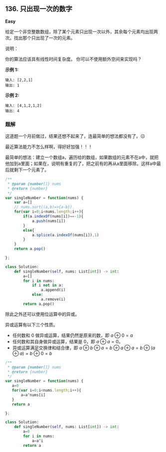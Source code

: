 ## 136. 只出现一次的数字

**Easy**

给定一个非空整数数组，除了某个元素只出现一次以外，其余每个元素均出现两次。找出那个只出现了一次的元素。

说明：

你的算法应该具有线性时间复杂度。 你可以不使用额外空间来实现吗？

**示例 1:**
```
输入: [2,2,1]
输出: 1
```

**示例 2:**
```
输入: [4,1,2,1,2]
输出: 4
```

### 题解

这道题一个月前做过，结果还想不起来了，连最简单的想法都没有了。☹

最近算法能力不怎么样啊，得好好加强！！！

最简单的想法：建立一个数组a，遍历给的数组，如果数组的元素不在a中，就把他加到a里面；如果在，说明有重复的了，把之前有的再从a里面移除。这样a中最后就剩下一个元素了。

```js
/**
 * @param {number[]} nums
 * @return {number}
 */
var singleNumber = function(nums) {
    var a=[]
    // nums.sort((a,b)=>{a-b})
    for(var i=0;i<nums.length;i++){
        if(a.indexOf(nums[i])==-1){
            a.push(nums[i])
        }
        else{
            a.splice(a.indexOf(nums[i]),1)
        }
    }
    return a.pop()

};
```
```python
class Solution:
    def singleNumber(self, nums: List[int]) -> int:
        a=[]
        for i in nums:
            if i not in a:
                a.append(i)
            else:
                a.remove(i)
        return a.pop()
```
除此之外还可以使用位运算中的异或。

异或运算有以下三个性质。

- 任何数和 0 做异或运算，结果仍然是原来的数，即 $a \oplus 0=a$
- 任何数和其自身做异或运算，结果是 0，即 $a \oplus a=0$。
- 异或运算满足交换律和结合律，即 $a \oplus b \oplus a=b \oplus a \oplus a=b \oplus (a \oplus a)=b \oplus0=b$



```js
/**
 * @param {number[]} nums
 * @return {number}
 */
var singleNumber = function(nums) {
   a=0
   for(var i=0;i<nums.length;i++){
       a=a^nums[i]
   }
   return a

};
```

```python
class Solution:
    def singleNumber(self, nums: List[int]) -> int:
        a=0
        for i in nums:
            a=a^i
        return a
```